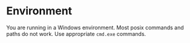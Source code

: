 # Environment

You are running in a Windows environment.
Most posix commands and paths do not work.
Use appropriate `cmd.exe` commands.
